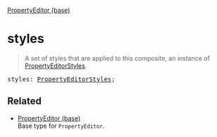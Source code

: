 [PropertyEditor (base)](PropertyEditor_base.md)

# styles

> A set of styles that are applied to this composite, an instance of [PropertyEditorStyles](PropertyEditorStyles.md).

<pre class="docgen_signature">styles: <a href="PropertyEditorStyles.md">PropertyEditorStyles</a>;</pre>

## Related

- [<!--{ref:type}-->PropertyEditor (base)](PropertyEditor_base.md) \
    Base type for `PropertyEditor`.
